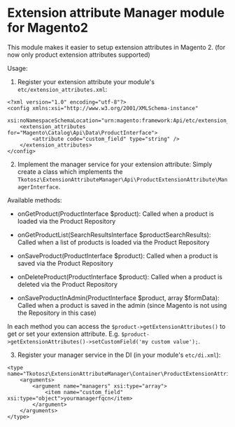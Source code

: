 Extension attribute Manager module for Magento2
=========================

This module makes it easier to setup extension attributes in Magento 2. (for now only product extension attributes supported)

Usage:

1. Register your extension attribute your module's `etc/extension_attributes.xml`:
```
<?xml version="1.0" encoding="utf-8"?>
<config xmlns:xsi="http://www.w3.org/2001/XMLSchema-instance"
        xsi:noNamespaceSchemaLocation="urn:magento:framework:Api/etc/extension_attributes.xsd">
    <extension_attributes for="Magento\Catalog\Api\Data\ProductInterface">
        <attribute code="custom_field" type="string" />
    </extension_attributes>
</config>
```

2. Implement the manager service for your extension attribute:
Simply create a class which implements the `Tkotosz\ExtensionAttributeManager\Api\ProductExtensionAttribute\ManagerInterface`.

Available methods:
- onGetProduct(ProductInterface $product): Called when a product is loaded via the Product Repository

- onGetProductList(SearchResultsInterface $productSearchResults): Called when a list of products is loaded via the Product Repository

- onSaveProduct(ProductInterface $product): Called when a product is saved via the Product Repository

- onDeleteProduct(ProductInterface $product): Called when a product is deleted via the Product Repository

- onSaveProductInAdmin(ProductInterface $product, array $formData): Called when a product is saved in the admin (since Magento is not using the Repository in this case)

In each method you can access the `$product->getExtensionAttributes()` to get or set your extension attribute. E.g. `$product->getExtensionAttributes()->setCustomField('my custom value');`.


3. Register your manager service in the DI (in your module's `etc/di.xml`):
```
<type name="Tkotosz\ExtensionAttributeManager\Container\ProductExtensionAttribute\ManagerContainer">
    <arguments>
        <argument name="managers" xsi:type="array">
            <item name="custom_field" xsi:type="object">yourmanagerfqcn</item>
        </argument>
    </arguments>
</type>
```
